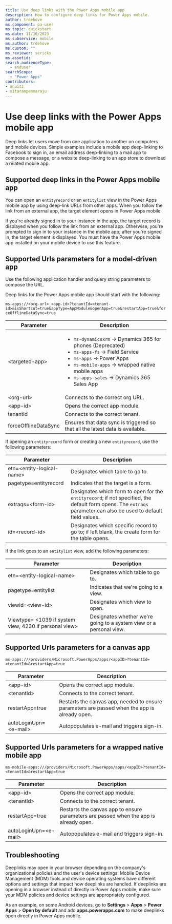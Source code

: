 ```yaml
---
title: Use deep links with the Power Apps mobile app
description: How to configure deep links for Power Apps mobile.
author: trdehove
ms.component: pa-user
ms.topic: quickstart
ms.date: 11/16/2023
ms.subservice: mobile
ms.author: trdehove
ms.custom: ""
ms.reviewer: sericks
ms.assetid: 
search.audienceType: 
  - enduser
searchScope:
  - "Power Apps"
contributors:
- anuitz
- sitarampemmaraju
---
```


# Use deep links with the Power Apps mobile app

Deep links let users move from one application to another on computers and mobile devices. Simple examples include a mobile app deep-linking to Facebook to sign in, an email address deep-linking to a mail app to compose a message, or a website deep-linking to an app store to download a related mobile app. 

## Supported deep links in the Power Apps mobile app

You can open an `entityrecord` or an `entitylist` view in the Power Apps mobile app by using deep-link URLs from other apps. When you follow the link from an external app, the target element opens in Power Apps mobile

If you're already signed in to your instance in the app, the target record is displayed when you follow the link from an external app. Otherwise, you're prompted to sign in to your instance in the mobile app; after you're signed in, the target element is displayed. You must have the Power Apps mobile app installed on your mobile device to use this feature.

## Supported Urls parameters for a model-driven app

Use the following application handler and query string parameters to compose the URL.

Deep links for the Power Apps mobile app should start with the following:

```ms-apps://<org-url>_<app-id>?tenantId=<tenant-id>&isShortcut=true&appType=AppModule&openApp=true&restartApp=true&forceOfflineDataSync=true```

| **Parameter**        | **Description**                                                              |
|----------------------|------------------------------------------------------------------------------|
| &lt;targeted-app&gt; | <ul><li>`ms-dynamicsxrm` -> Dynamics 365 for phones (Deprecated)</li><li> `ms-apps-fs` -> Field Service</li><li>`ms-apps` -> Power Apps</li><li>`ms-mobile-apps` -> wrapped native mobile apps</li><li>`ms-apps-sales` -> Dynamics 365 Sales App</li>                                                                    |
| &lt;org-url&gt;      | Connects to the correct org URL.                                              |
| &lt;app-id&gt;       | Opens the correct app module.                                                 |
| tenantId             | Connects to the correct tenant.                                               |
| forceOfflineDataSync | Ensures that data sync is triggered so that all the latest data is available. |


If opening an `entityrecord` form or creating a new `entityrecord`, use the following parameters:

| **Parameter**                       | **Description**                                                                                            |
|---------------------------------|--------------------------------------------------------------------------------------------------------|
| etn=&lt;entity-logical-name&gt; | Designates which table to go to.                                                                 |
| pagetype=entityrecord           | Indicates that the target is a form.    |
| extraqs=&lt;form-id&gt;         | Designates which form to open for the `entityrecord`; if not specified, the default form opens. The `extraqs` parameter can also be used to default field values.        |
| id=&lt;record-id&gt;            | Designates which specific record to go to; if left blank, the create form for the table opens. |

If the link goes to an `entitylist` view, add the following parameters:

| **Parameter**                                                | **Description**                                                     |
|--------------------------------------------------------------|---------------------------------------------------------------------|
| etn=&lt;entity-logical-name&gt;                              | Designates which table to go to.                              |
| pagetype=entitylist                                          | Indicates that we're going to a view.                               |
| viewid=&lt;view-id&gt;                                       | Designates which view to open.                                       |
| Viewtype= &lt;1039 if system view, 4230 if personal view&gt; | Designates whether we're going to a system view or a personal view. |

## Supported Urls parameters for a canvas app
  
```ms-apps:///providers/Microsoft.PowerApps/apps/<appID>?tenantId=<tenantId>&restartApp=true```

| **Parameter**        | **Description**                                                                              |
|----------------------|----------------------------------------------------------------------------------------------|
| &lt;app-id&gt;       | Opens the correct app module.                                                                 |
| &lt;tenantId&gt;     | Connects to the correct tenant.                                                               |
| restartApp=true      | Restarts the canvas app, needed to ensure parameters are passed when the app is already open. |
| autoLoginUpn=&lt;e-mail&gt;      | Autopopulates e-mail and triggers sign-in. | 

  ## Supported Urls parameters for a wrapped native mobile app
  
 ```ms-mobile-apps:///providers/Microsoft.PowerApps/apps/<appID>?tenantId=<tenantId>&restartApp=true```

| **Parameter**        | **Description**                                                                              |
|----------------------|----------------------------------------------------------------------------------------------|
| &lt;app-id&gt;       | Opens the correct app module.                                                                 |
| &lt;tenantId&gt;     | Connects to the correct tenant.                                                              |
| restartApp=true      | Restarts the canvas app to ensure parameters are passed when the app is already open. |
| autoLoginUpn=&lt;e-mail&gt;      | Autopopulates e-mail and triggers sign-in. |  

## Troubleshooting

Deeplinks may open in your browser depending on the company's organizational policies and the user's device settings. Mobile Device Management (MDM) tools and device operating systems have different options and settings that impact how deeplinks are handled. If deeplinks are opening in a browser instead of directly in Power Apps mobile, make sure your MDM policies and device settings are appropriately configured. 

As an example, on some Android devices, go to **Settings** > **Apps** > **Power Apps** > **Open by default** and add **apps.powerapps.com** to make deeplinks open directly in Power Apps mobile.
